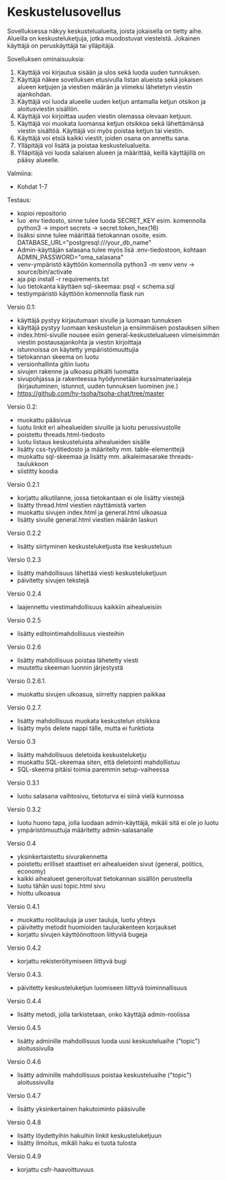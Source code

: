 # Keskustelusovellus

Sovelluksessa näkyy keskustelualueita, joista jokaisella on tietty aihe. Alueilla on keskusteluketjuja, jotka muodostuvat viesteistä. Jokainen käyttäjä on peruskäyttäjä tai ylläpitäjä.

Sovelluksen ominaisuuksia:

   1. Käyttäjä voi kirjautua sisään ja ulos sekä luoda uuden tunnuksen.
   2. Käyttäjä näkee sovelluksen etusivulla listan alueista sekä jokaisen alueen ketjujen ja viestien määrän ja viimeksi lähetetyn viestin ajankohdan.
   3. Käyttäjä voi luoda alueelle uuden ketjun antamalla ketjun otsikon ja aloitusviestin sisällön.
   4. Käyttäjä voi kirjoittaa uuden viestin olemassa olevaan ketjuun.
   5. Käyttäjä voi muokata luomansa ketjun otsikkoa sekä lähettämänsä viestin sisältöä. Käyttäjä voi myös poistaa ketjun tai viestin.
   6. Käyttäjä voi etsiä kaikki viestit, joiden osana on annettu sana.
   7. Ylläpitäjä voi lisätä ja poistaa keskustelualueita.
   8. Ylläpitäjä voi luoda salaisen alueen ja määrittää, keillä käyttäjillä on pääsy alueelle.

Valmiina:
   - Kohdat 1-7

Testaus:
   - kopioi repositorio
   - luo .env tiedosto, sinne tulee luoda SECRET_KEY esim. komennolla python3 -> import secrets -> secret.token_hex(16)
   - lisäksi sinne tulee määrittää tietokannan osoite, esim. DATABASE_URL="postgresql:///your_db_name"
   - Admin-käyttäjän salasana tulee myös lisä .env-tiedostoon, kohtaan ADMIN_PASSWORD="oma_salasana"
   - venv-ympäristö käyttöön komennolla python3 -m venv venv -> source/bin/activate
   - aja pip install -r requirements.txt
   - luo tietokanta käyttäen sql-skeemaa: psql < schema.sql
   - testiympäristö käyttöön komennolla flask run


Versio 0.1:
   - käyttäjä pystyy kirjautumaan sivulle ja luomaan tunnuksen
   - käyttäjä pystyy luomaan keskustelun ja ensimmäisen postauksen siihen
   - index.html-sivulle nousee esiin general-keskustelualueen viimeisimmän viestin postausajankohta ja viestin kirjoittaja
   - istunnoissa on käytetty ympäristömuuttujia
   - tietokannan skeema on luotu
   - versionhallinta gitiin luotu
   - sivujen rakenne ja ulkoasu pitkälti luomatta
   - sivupohjassa ja rakenteessa hyödynnetään kurssimateriaaleja (kirjautuminen, istunnot, uuden tunnuksen luominen jne.)
   - https://github.com/hy-tsoha/tsoha-chat/tree/master

Versio 0.2:
   - muokattu pääsivua
   - luotu linkit eri aihealueiden sivuille ja luotu perussivustolle
   - poistettu threads.html-tiedosto
   - luotu listaus keskusteluista aihealueiden sisälle
   - lisätty css-tyylitiedosto ja määritelty mm. table-elementtejä
   - muokattu sql-skeemaa ja lisätty mm. aikaleimasarake threads-taulukkoon
   - siistitty koodia

Versio 0.2.1
   - korjattu alkutilanne, jossa tietokantaan ei ole lisätty viestejä
   - lisätty thread.html viestien näyttämistä varten
   - muokattu sivujen index.html ja general.html ulkoasua
   - lisätty sivulle general.html viestien määrän laskuri

Versio 0.2.2
   - lisätty siirtyminen keskusteluketjusta itse keskusteluun

Versio 0.2.3
   - lisätty mahdollisuus lähettää viesti keskusteluketjuun
   - päivitetty sivujen tekstejä

Versio 0.2.4
   - laajennettu viestimahdollisuus kaikkiin aihealueisiin

Versio 0.2.5
   - lisätty editointimahdollisuus viesteihin

Versio 0.2.6
   - lisätty mahdollisuus poistaa lähetetty viesti
   - muutettu skeeman luonnin järjestystä

Versio 0.2.6.1.
   - muokattu sivujen ulkoasua, siirretty nappien paikkaa

Versio 0.2.7.
   - lisätty mahdollisuus muokata keskustelun otsikkoa
   - lisätty myös delete nappi tälle, mutta ei funktiota

Versio 0.3
   - lisätty mahdollisuus deletoida keskusteluketju
   - muokattu SQL-skeemaa siten, että deletointi mahdollistuu
   - SQL-skeema pitäisi toimia paremmin setup-vaiheessa

Versio 0.3.1
   - luotu salasana vaihtosivu, tietoturva ei siinä vielä kunnossa

Versio 0.3.2
   - luotu huono tapa, jolla luodaan admin-käyttäjä, mikäli sitä ei ole jo luotu
   - ympäristömuuttuja määritetty admin-salasanalle

Versio 0.4
   - yksinkertaistettu sivurakennetta
   - poistettu erilliset staattiset eri aihealueiden sivut (general, politics, economy)
   - kaikki aihealueet generoituvat tietokannan sisällön perusteella
   - luotu tähän uusi topic.html sivu
   - hiottu ulkoasua

Versio 0.4.1
   - muokattu roolitauluja ja user tauluja, luotu yhteys
   - päivitetty metodit huomioiden taulurakenteen korjaukset
   - korjattu sivujen käyttöönottoon liittyviä bugeja

Versio 0.4.2
   - korjattu rekisteröitymiseen liittyvä bugi

Versio 0.4.3.
   - päivitetty keskusteluketjun luomiseen liittyvä toiminnallisuus

Versio 0.4.4
   - lisätty metodi, jolla tarkistetaan, onko käyttäjä admin-roolissa

Versio 0.4.5
   - lisätty adminille mahdollisuus luoda uusi keskusteluaihe ("topic") aloitussivulla

Versio 0.4.6
   - lisätty adminille mahdollisuus poistaa keskusteluaihe ("topic") aloitussivulla

Versio 0.4.7
   - lisätty yksinkertainen hakutoiminto pääsivulle

Versio 0.4.8
   - lisätty löydettyihin hakuihin linkit keskusteluketjuun
   - lisätty ilmoitus, mikäli haku ei tuota tulosta

Versio 0.4.9
   - korjattu csfr-haavoittuvuus
